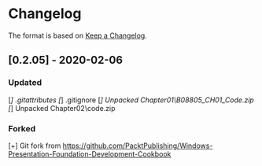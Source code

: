 # Changelog

The format is based on [Keep a Changelog](https://keepachangelog.com/en/1.0.0/).

## [0.2.05] - 2020-02-06
### Updated
  [*] .gitattributes
  [*] .gitignore
  [*] Unpacked Chapter01\B08805_CH01_Code.zip
  [*] Unpacked Chapter02\code.zip
### Forked
  [+] Git fork from https://github.com/PacktPublishing/Windows-Presentation-Foundation-Development-Cookbook
